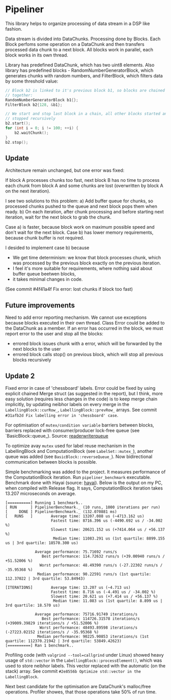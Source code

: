 # Pipeliner

This library helps to organize processing of data stream in a DSP like fashion.

Data stream is divided into DataChunks. Processing done by Blocks. Each Block
perfoms some operation on a DataChunk and then transfers processed data chunk
to a next block. All blocks work in parallel, each block works in its own
thread.

Library has predefined DataChunk, which has two uint8 elements. Also library
has predefined blocks - RandomNumberGeneratorBlock, which generates chunks with
random numbers, and FilterBlock, which filters data by some threshold value:

```cpp
// Block b2 is linked to it's previous block b1, so blocks are chained
// together: 
RandomNumberGeneratorBlock b1{};
FilterBlock b2{128, &b1};

// We start and stop last block in a chain, all other blocks started and
// stopped recursively
b2.start();
for (int i = 0; i != 100; ++i) {
    b2.waitChunk();
}
b2.stop();

```

## Update 

Architecture remain unchanged, but one error was fixed:

If block A processes chunks too fast, next block B has no time to process each chunk from block A
and some chunks are lost (overwritten by block A on the next iteration). 

I see two solutions to this problem: 
a) Add buffer queue for chunks, so processed chunks pushed to the queue and next block pops them 
when ready.
b) On each iteration, after chunk processing and before starting next iteration, wait for the next 
block to grab the chunk.

Case a) is faster, because block work on maximum possible speed and don't wait for the
next block. 
Case b) has lower memory requirements, because chunk buffer is not required.

I desided to implement case b) because 
* We get time determinism: we know that block processes chunk, which was processed by the previous
block exactly on the previous iteration.
* I feel it's more suitable for requirements, where nothing said about buffer queue beetwen 
blocks,
* it takes minimal changes in code.

(See commit #4f41a4f Fix error: lost chunks if block too fast)


## Future improvements

Need to add error reporting mechanism. We cannot use exceptions because blocks executed in their
own thread. Class Error could be added to the DataChunk as a member. If an error has occurred in 
the block, we must report error to the user and stop all the blocks:
* errored block issues chunk with a error, which will be forwarded by the next blocks to the user
* errored block calls stop() on previous block, which will stop all previous blocks recursively


## Update 2

Fixed error in case of 'chessboard' labels. Error could be fixed by using
explicit chained Merge struct (as suggested in the report), but I think, more
easy solution (requires less changes in the code) is to keep merge chain
implicitly, by updating neibhor labels on every merge in the
`LabellingBlock::curRow_`, `LabellingBlock::prevRow_` arrays. See commit
`#31afb2d Fix labelling error in 'chessboard' case`.

For optimisation of `mutex/condition variable` barriers between blocks, 
barriers replaced with consumer/producer lock-free queue (see 
`BasicBlock::queue_). 
Source: [readerwriterqueue](https://github.com/cameron314/readerwriterqueue)

To optimize avay `mutex` used for label reuse mechanism in the LabellingBlock 
and ComputationBlock (see `LabelSet::mutex_`), another queue was added (see
`BasicBlock::reverseQueue_`). Now bidirectional communication between blocks is
possible.

Simple benchmarking was added to the project. It measures performance of the
ComputationBlock iteration. Run `pipeliner_benchmark` executable. Benchmark 
done with Hayai (source: [hayai](https://github.com/nickbruun/hayai)).
Below is the output on my PC, when compiled with Release flag. It says,
ComputationBlock iteration takes 13.207 microseconds on average.
```
[==========] Running 1 benchmark..
[ RUN      ] PipelinerBenchmark._ (10 runs, 1000 iterations per run)
[     DONE ] PipelinerBenchmark._ (132.070881 ms)
[   RUNS   ]        Average time: 13207.088 us (~4713.162 us)
                    Fastest time: 8716.396 us (-4490.692 us / -34.002 %)
                    Slowest time: 20621.152 us (+7414.064 us / +56.137 %)
                     Median time: 11083.291 us (1st quartile: 8899.155 us | 3rd quartile: 18570.300 us)
                                  
             Average performance: 75.71692 runs/s
                Best performance: 114.72632 runs/s (+39.00940 runs/s / +51.52006 %)
               Worst performance: 48.49390 runs/s (-27.22302 runs/s / -35.95368 %)
              Median performance: 90.22591 runs/s (1st quartile: 112.37022 | 3rd quartile: 53.84943)
                                  
[ITERATIONS]        Average time: 13.207 us (~4.713 us)
                    Fastest time: 8.716 us (-4.491 us / -34.002 %)
                    Slowest time: 20.621 us (+7.414 us / +56.137 %)
                     Median time: 11.083 us (1st quartile: 8.899 us | 3rd quartile: 18.570 us)
                                  
             Average performance: 75716.91749 iterations/s
                Best performance: 114726.31578 iterations/s (+39009.39829 iterations/s / +51.52006 %)
               Worst performance: 48493.89598 iterations/s (-27223.02152 iterations/s / -35.95368 %)
              Median performance: 90225.90853 iterations/s (1st quartile: 112370.21942 | 3rd quartile: 53849.42623)
[==========] Ran 1 benchmark..
```

Profiling code (with `valgrind --tool=callgrind` under Linux) showed heavy
usage of `std::vector` in the `LabellingBlock::processElement()`, which was
used to store neibhor labels. This vector replaced with the automatic (on the
stack) array. See commit `#2e8556b Optimize std::vector in the LabellingBlock`.  

Next best candidate for the optimisation are DataChunk's malloc/free
operations. Profiler showes, that those operations take 50% of run time.

